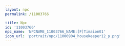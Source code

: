 ```yaml
---
layout: npc
permalink: /11003766

title: Npc
id: '11003766'
npc_name: 'NPCNAME_11003766_NAME:[F]Timaion01'
icon_url: 'portrait/npc/11000904_housekeeper12_p.png'
---
```

